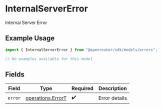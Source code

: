 # InternalServerError

Internal Server Error

## Example Usage

```typescript
import { InternalServerError } from "@openrouter/sdk/models/errors";

// No examples available for this model
```

## Fields

| Field                                                  | Type                                                   | Required                                               | Description                                            |
| ------------------------------------------------------ | ------------------------------------------------------ | ------------------------------------------------------ | ------------------------------------------------------ |
| `error`                                                | [operations.ErrorT](../../models/operations/errort.md) | :heavy_check_mark:                                     | Error details                                          |